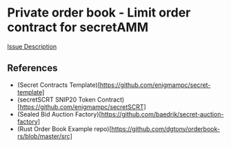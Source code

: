 # Private order book - Limit order contract for secretAMM

[Issue Description](https://github.com/enigmampc/SecretNetwork/issues/699)

## References
* (Secret Contracts Template)[https://github.com/enigmampc/secret-template]
* (secretSCRT SNIP20 Token Contract)[https://github.com/enigmampc/secretSCRT]
* (Sealed Bid Auction Factory)[https://github.com/baedrik/secret-auction-factory]
* (Rust Order Book Example repo)[https://github.com/dgtony/orderbook-rs/blob/master/src]